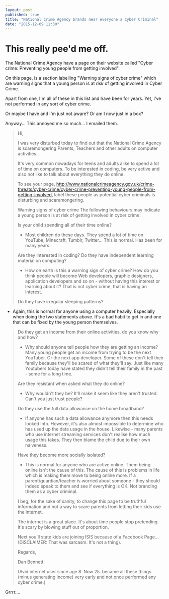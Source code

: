 ```yaml
---
layout: post
published: true
title: "National Crime Agency brands near everyone a Cyber Criminal"
date: "2015-12-09 11:30"
---
```


# This really pee'd me off.

The National Crime Agency have a page on their website called "Cyber crime: Preventing young people from getting involved".

On this page, is a section labelling "Warning signs of cyber crime" which are warning signs that a young person is at *risk* of getting involved in Cyber Crime.

Apart from one, I'm all of these in this list and have been for years. Yet, I've not performed in any sort of cyber crime. 

Or maybe I have and I'm just not aware? Or am I now just in a box?

Anyway... This annoyed me so much... I emailed them.

> Hi,
>
> I was very disturbed today to find out that the National Crime Agency is scaremongering Parents, Teachers and other adults on computer activities.
> 
> It's very common nowadays for teens and adults alike to spend a lot of time on computers. To be interested in coding, be very active and also not like to talk about everything they do online.
> 
> To see your page, http://www.nationalcrimeagency.gov.uk/crime-threats/cyber-crime/cyber-crime-preventing-young-people-from-getting-involved, label these people as potential cyber criminals is disturbing and scaremongering.
> 
> Warning signs of cyber crime
> The following behaviours may indicate a young person is at risk of getting involved in cyber crime:
> 
> Is your child spending all of their time online?
>  - Most children do these days. They spend a lot of time on YouTube, Minecraft, Tumblr, Twitter... This is normal. Has been for many years.
> 
> Are they interested in coding? Do they have independent learning material on computing?
> - How on earth is this a warning sign of cyber crime? How do you think people will become Web developers, graphic designers, application developers and so on - without having this interest or learning about it? That is not cyber crime, that is having an interest.
> 
> Do they have irregular sleeping patterns?
 - Again, this is normal for anyone using a computer heavily. Especially when doing the two statements above. It's a bad habit to get in and one that can be fixed by the young person themselves.
> 
> Do they get an income from their online activities, do you know why and how?
> - Why should anyone tell people how they are getting an income? Many young people get an income from trying to be the next YouTuber. Or the next app developer. Some of these don't tell their family because they'll be scared of what they'll say. Just like many Youtubers today have stated they didn't tell their family in the past - some for a long time.
> 
> Are they resistant when asked what they do online?
> - Why wouldn't they be? It'll make it seem like they aren't trusted. Can't you just trust people?
> 
> Do they use the full data allowance on the home broadband?
> - If anyone has such a data allowance anymore then this needs looked into. However, it's also almost impossible to determine who has used up the data usage in the house.
Likewise - many parents who use internet streaming services don't realise how much usage this takes. They then blame the child due to their own naiveness.
> 
> Have they become more socially isolated?
> - This is normal for anyone who are active online. Them being online isn't the cause of this. The cause of this is problems in life which is making them move to being online more. 
If a parent/guardian/teacher is worried about someone - they should indeed speak to them and see if everything is OK. Not branding them as a cyber criminal.
>
> I beg, for the sake of sanity, to change this page to be truthful information and not a way to scare parents from letting their kids use the internet.
> 
> The internet is a great place. It's about time people stop pretending it's scary by blowing stuff out of proportion.
> 
> Next you'll state kids are joining ISIS because of a Facebook Page... (DISCLAIMER: That was sarcasm. It's not a thing).
> 
> Regards,
> 
> Dan Bennett
> 
> (Avid internet user since age 8. Now 25. became all these things (minus generating income) very early and not once performed any cyber crime.)

Grrrr....
